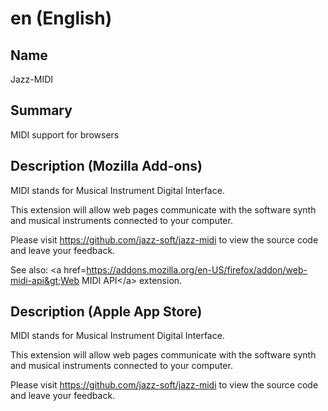 # en (English)

## Name
Jazz-MIDI

## Summary
MIDI support for browsers

## Description (Mozilla Add-ons)
MIDI stands for Musical Instrument Digital Interface.

This extension will allow web pages communicate with the software synth and musical instruments connected to your computer.

Please visit https://github.com/jazz-soft/jazz-midi to view the source code and leave your feedback.

See also: &lt;a href=https://addons.mozilla.org/en-US/firefox/addon/web-midi-api&gt;Web MIDI API&lt;/a&gt; extension.

## Description (Apple App Store)
MIDI stands for Musical Instrument Digital Interface.

This extension will allow web pages communicate with the software synth and musical instruments connected to your computer.

Please visit https://github.com/jazz-soft/jazz-midi to view the source code and leave your feedback.